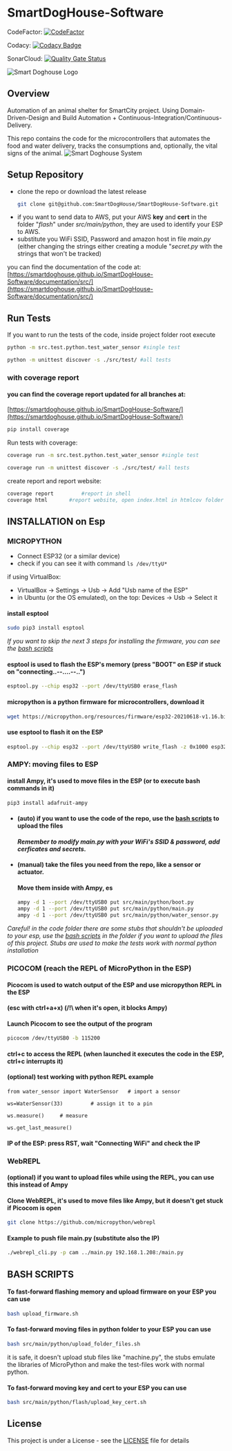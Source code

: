 # SmartDogHouse-Software

CodeFactor: [![CodeFactor](https://www.codefactor.io/repository/github/smartdoghouse/smartdoghouse-software/badge)](https://www.codefactor.io/repository/github/smartdoghouse/smartdoghouse-software)

Codacy: [![Codacy Badge](https://app.codacy.com/project/badge/Grade/2b0b479212d047058a885b6f4ee8602e)](https://www.codacy.com/gh/SmartDogHouse/SmartDogHouse-Software/dashboard?utm_source=github.com&amp;utm_medium=referral&amp;utm_content=SmartDogHouse/SmartDogHouse-Software&amp;utm_campaign=Badge_Grade)

SonarCloud: [![Quality Gate Status](https://sonarcloud.io/api/project_badges/measure?project=SmartDogHouse_SmartDogHouse-Software&metric=alert_status)](https://sonarcloud.io/dashboard?id=SmartDogHouse_SmartDogHouse-Software)

![Smart Doghouse Logo](./thumbnail/dog_S.png "SmartDoghouse Logo")
## Overview
Automation of an animal shelter for SmartCity project. Using Domain-Driven-Design and Build Automation + Continuous-Integration/Continuous-Delivery.

This repo contains the code for the microcontrollers that automates the food and water delivery, tracks the consumptions and, optionally, the vital signs of the animal. 
![Smart Doghouse System](./thumbnail/Cibo&Acqua.png "SmartDoghouse System")

## Setup Repository
- clone the repo or download the latest release
  ```bash
  git clone git@github.com:SmartDogHouse/SmartDogHouse-Software.git
  ```
 - if you want to send data to AWS, put your AWS __key__ and __cert__ in the folder "_flash_" under _src/main/python_,
they are used to identify your ESP to AWS.
 - substitute you WiFi SSID, Password and amazon host in file _main.py_ (either changing the strings either creating a module "_secret.py_ with the strings that won't be tracked)

you can find the documentation of the code at:
[https://smartdoghouse.github.io/SmartDogHouse-Software/documentation/src/](https://smartdoghouse.github.io/SmartDogHouse-Software/documentation/src/)

## Run Tests
If you want to run the tests of the code, inside project folder root execute
```bash
python -m src.test.python.test_water_sensor #single test
```
```bash
python -m unittest discover -s ./src/test/ #all tests
```
### with coverage report
#### you can find the coverage report updated for all branches at:
[https://smartdoghouse.github.io/SmartDogHouse-Software/](https://smartdoghouse.github.io/SmartDogHouse-Software/)

```bash
pip install coverage
```
Run tests with coverage:
```bash
coverage run -m src.test.python.test_water_sensor #single test
```
```bash
coverage run -m unittest discover -s ./src/test/ #all tests
```

create report and report website:
```bash
coverage report	        #report in shell
coverage html		#report website, open index.html in htmlcov folder
```

## INSTALLATION on Esp
### MICROPYTHON
 - Connect ESP32 (or a similar device)
 - check if you can see it with command ```ls /dev/ttyU*```

if using VirtualBox:
 - VirtualBox -> Settings -> Usb -> Add "Usb name of the ESP"
 - in Ubuntu (or the OS emulated), on the top: Devices -> Usb -> Select it


#### install esptool
```bash
sudo pip3 install esptool
```

 _If you want to skip the next 3 steps for installing the firmware, you can see the [bash scripts](#bash-scripts)_
#### esptool is used to flash the ESP's memory (press "BOOT" on ESP if stuck on "connecting..--....--..")
```bash
esptool.py --chip esp32 --port /dev/ttyUSB0 erase_flash
```

#### micropython is a python firmware for microcontrollers, download it 
```bash
wget https://micropython.org/resources/firmware/esp32-20210618-v1.16.bin
```

#### use esptool to flash it on the ESP
```bash
esptool.py --chip esp32 --port /dev/ttyUSB0 write_flash -z 0x1000 esp32-20210618-v1.16.bin
``` 
### AMPY: moving files to ESP
#### install Ampy, it's used to move files in the ESP (or to execute bash commands in it)
```bash
pip3 install adafruit-ampy
```
- #### (auto) if you want to use the code of the repo, use the [bash scripts](#bash-scripts) to upload the files
  #### _Remember to modify main.py with your WiFi's SSID & password, add cerficates and secrets._
- #### (manual) take the files you need from the repo, like a sensor or actuator.
  #### Move them inside with Ampy, es
  ```bash
  ampy -d 1 --port /dev/ttyUSB0 put src/main/python/boot.py
  ampy -d 1 --port /dev/ttyUSB0 put src/main/python/main.py
  ampy -d 1 --port /dev/ttyUSB0 put src/main/python/water_sensor.py
  ```
 _Careful! in the code folder there are some stubs that shouldn't be uploaded to your esp, 
 use the [bash scripts](#bash-scripts) in the folder if you want to upload the files of this project.
 Stubs are used to make the tests work with normal python installation_

### PICOCOM (reach the REPL of MicroPython in the ESP)
#### Picocom is used to watch output of the ESP and use micropython REPL in the ESP 
#### (esc with ctrl+a+x) (/!\ when it's open, it blocks Ampy) 
#### Launch Picocom to see the output of the program
```bash
picocom /dev/ttyUSB0 -b 115200
```
#### ctrl+c to access the REPL (when launched it executes the code in the ESP, ctrl+c interrupts it)

#### (optional) test working with python REPL example
```
from water_sensor import WaterSensor   # import a sensor

ws=WaterSensor(33)         # assign it to a pin

ws.measure()     # measure

ws.get_last_measure() 
```
#### IP of the ESP: press RST, wait "Connecting WiFi" and check the IP

### WebREPL
#### (optional) if you want to upload files while using the REPL, you can use this instead of Ampy
#### Clone WebREPL, it's used to move files like Ampy, but it doesn't get stuck if Picocom is open
```bash
git clone https://github.com/micropython/webrepl
```
#### Example to push file main.py (substitute also the IP)
```bash
./webrepl_cli.py -p cam ../main.py 192.168.1.208:/main.py
```

## BASH SCRIPTS
#### To fast-forward flashing memory and upload firmware on your ESP you can use
```bash
bash upload_firmware.sh
```

#### To fast-forward moving files in python folder to your ESP you can use
```bash
bash src/main/python/upload_folder_files.sh 
```
it is safe, it doesn't upload stub files like "machine.py", the stubs emulate the libraries of MicroPython 
and make the test-files work with normal python.

#### To fast-forward moving key and cert to your ESP you can use
```bash
bash src/main/python/flash/upload_key_cert.sh 
```

## License

This project is under a License - see the [LICENSE](LICENSE) file for details
